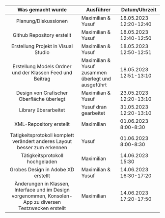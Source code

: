 |                                             Was gemacht wurde                                             | Ausführer                                           | Datum/Uhrzeit          |
| :-------------------------------------------------------------------------------------------------------: | --------------------------------------------------- | ---------------------- |
|                                           Planung/Diskussionen                                            | Maximilian & Yusuf                                  | 18.05.2023 12:20-12:40 |
|                                        Github Repository erstellt                                         | Maximilian & Yusuf                                  | 18.05.2023 12:40-12:50 |
|                                    Erstellung Projekt in Visual Studio                                    | Maximilian & Yusuf                                  | 18.05.2023 12:50-12:51 |
|                         Erstellung Models Ordner und der Klassen Feed und Beitrag                         | Maximilian & Yusuf zusammen überlegt und ausgeführt | 18.05.2023 12:51-13:10 |
|                                 Design von Grafischer Oberfläche überlegt                                 | Maximilian & Yusuf                                  | 23.05.2023 12:20-13:10 |
|                                           Library überarbeitet                                            | Yusuf dran gearbeitet                               | 31.05.2023 12:20-13:10 |
|                                          XML-Repository erstellt                                          | Maximilian                                          | 01.06.2023 8:00-8:30   |
|                 Tätigkeitsprotokoll komplett verändert anderes Layout besser zum erkennen                 | Yusuf                                               | 01.06.2023 8:00-8:30   |
|                                      Tätigkeitsprotokoll hochgeladen                                      | Maximilian                                          | 14.06.2023 15:30       |
|                                    Grobes Design in Adobe XD erstellt                                     | Maximilian & Yusuf                                  | 14.06.2023 16:30-17:20 |
| Änderungen in Klassen, Interface und im Design vorgenommen, Konsolen-App zu diversen Testzwecken erstellt | Maximilian                                          | 14.06.2023 17:20-17:50 |
